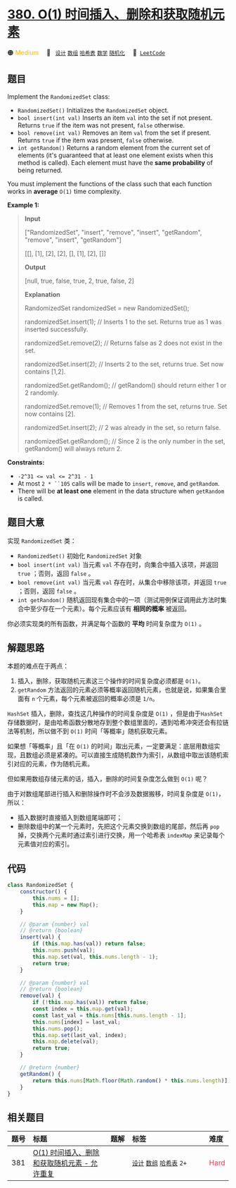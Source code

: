 # [380. O(1) 时间插入、删除和获取随机元素](https://leetcode.com/problems/insert-delete-getrandom-o1)

🟠 <font color=#ffb800>Medium</font>&emsp; 🔖&ensp; [`设计`](/tag/design.md) [`数组`](/tag/array.md) [`哈希表`](/tag/hash-table.md) [`数学`](/tag/math.md) [`随机化`](/tag/randomized.md)&emsp; 🔗&ensp;[`LeetCode`](https://leetcode.com/problems/insert-delete-getrandom-o1)

## 题目

Implement the `RandomizedSet` class:

- `RandomizedSet()` Initializes the `RandomizedSet` object.
- `bool insert(int val)` Inserts an item `val` into the set if not present. Returns `true` if the item was not present, `false` otherwise.
- `bool remove(int val)` Removes an item `val` from the set if present. Returns `true` if the item was present, `false` otherwise.
- `int getRandom()` Returns a random element from the current set of elements (it's guaranteed that at least one element exists when this method is called). Each element must have the **same probability** of being returned.

You must implement the functions of the class such that each function works in
**average** `O(1)` time complexity.

**Example 1:**

> **Input**
>
> ["RandomizedSet", "insert", "remove", "insert", "getRandom", "remove", "insert", "getRandom"]
>
> [[], [1], [2], [2], [], [1], [2], []]
>
> **Output**
>
> [null, true, false, true, 2, true, false, 2]
>
> **Explanation**
>
> RandomizedSet randomizedSet = new RandomizedSet();
>
> randomizedSet.insert(1); // Inserts 1 to the set. Returns true as 1 was inserted successfully.
>
> randomizedSet.remove(2); // Returns false as 2 does not exist in the set.
>
> randomizedSet.insert(2); // Inserts 2 to the set, returns true. Set now contains [1,2].
>
> randomizedSet.getRandom(); // getRandom() should return either 1 or 2 randomly.
>
> randomizedSet.remove(1); // Removes 1 from the set, returns true. Set now contains [2].
>
> randomizedSet.insert(2); // 2 was already in the set, so return false.
>
> randomizedSet.getRandom(); // Since 2 is the only number in the set, getRandom() will always return 2.

**Constraints:**

- `-2^31 <= val <= 2^31 - 1`
- At most ` 2 * ``105 ` calls will be made to `insert`, `remove`, and `getRandom`.
- There will be **at least one** element in the data structure when `getRandom` is called.

## 题目大意

实现 `RandomizedSet` 类：

- `RandomizedSet()` 初始化 `RandomizedSet` 对象
- `bool insert(int val)` 当元素 `val` 不存在时，向集合中插入该项，并返回 `true` ；否则，返回 `false` 。
- `bool remove(int val)` 当元素 `val` 存在时，从集合中移除该项，并返回 `true` ；否则，返回 `false` 。
- `int getRandom()` 随机返回现有集合中的一项（测试用例保证调用此方法时集合中至少存在一个元素）。每个元素应该有 **相同的概率** 被返回。

你必须实现类的所有函数，并满足每个函数的 **平均** 时间复杂度为 `O(1)` 。

## 解题思路

本题的难点在于两点：

1. 插入，删除，获取随机元素这三个操作的时间复杂度必须都是 `O(1)`。
2. `getRandom` 方法返回的元素必须等概率返回随机元素，也就是说，如果集合里面有 `n` 个元素，每个元素被返回的概率必须是 `1/n`。

`HashSet` 插入，删除，查找这几种操作的时间复杂度是 `O(1)` ，但是由于`HashSet`存储数据时，是由哈希函数分散地存到整个数组里面的，遇到哈希冲突还会有拉链法等机制，所以做不到 `O(1)` 时间「等概率」随机获取元素。

如果想「等概率」且「在 `O(1)` 的时间」取出元素，一定要满足：底层用数组实现，且数组必须是紧凑的。可以直接生成随机数作为索引，从数组中取出该随机索引对应的元素，作为随机元素。

但如果用数组存储元素的话，插入，删除的时间复杂度怎么做到 `O(1)` 呢？

由于对数组尾部进行插入和删除操作时不会涉及数据搬移，时间复杂度是 `O(1)`，所以：

- 插入数据时直接插入到数组尾端即可；
- 删除数组中的某一个元素时，先把这个元素交换到数组的尾部，然后再 `pop` 掉，交换两个元素时通过索引进行交换，用一个哈希表 `indexMap` 来记录每个元素值对应的索引。

## 代码

```javascript
class RandomizedSet {
	constructor() {
		this.nums = [];
		this.map = new Map();
	}

	// @param {number} val
	// @return {boolean}
	insert(val) {
		if (this.map.has(val)) return false;
		this.nums.push(val);
		this.map.set(val, this.nums.length - 1);
		return true;
	}

	// @param {number} val
	// @return {boolean}
	remove(val) {
		if (!this.map.has(val)) return false;
		const index = this.map.get(val);
		const last_val = this.nums[this.nums.length - 1];
		this.nums[index] = last_val;
		this.nums.pop();
		this.map.set(last_val, index);
		this.map.delete(val);
		return true;
	}

	// @return {number}
	getRandom() {
		return this.nums[Math.floor(Math.random() * this.nums.length)];
	}
}
```

## 相关题目

<!-- prettier-ignore -->
| 题号 | 标题 | 题解 | 标签 | 难度 |
| :------: | :------ | :------: | :------ | :------ |
| 381 | [O(1) 时间插入、删除和获取随机元素 - 允许重复](https://leetcode.com/problems/insert-delete-getrandom-o1-duplicates-allowed) |  |  [`设计`](/tag/design.md) [`数组`](/tag/array.md) [`哈希表`](/tag/hash-table.md) `2+` | <font color=#ff334b>Hard</font> |

<style>
.blue {
    background-color: #096dd9;
    padding: 0.25rem 0.5rem;
    margin: 0;
    font-size: 0.85em;
    border-radius: 3px;
    color: white;
    font-weight: 500;
}
table th:first-of-type { width: 10%; }
table th:nth-of-type(2) { width: 35%; }
table th:nth-of-type(3) { width: 10%; }
table th:nth-of-type(4) { width: 35%; }
table th:nth-of-type(5) { width: 10%; }
</style>
